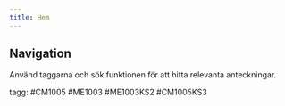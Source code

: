 ```yaml
---
title: Hem
---
```


## Navigation

Använd taggarna och sök funktionen för att hitta relevanta anteckningar.

tagg: #CM1005 #ME1003 #ME1003KS2 #CM1005KS3

